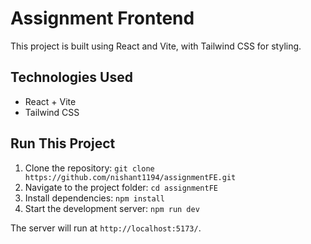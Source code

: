 # Assignment Frontend

This project is built using React and Vite, with Tailwind CSS for styling.

## Technologies Used

- React + Vite  
- Tailwind CSS  

## Run This Project

1. Clone the repository: `git clone https://github.com/nishant1194/assignmentFE.git`  
2. Navigate to the project folder: `cd assignmentFE`  
3. Install dependencies: `npm install`  
4. Start the development server: `npm run dev`  

The server will run at `http://localhost:5173/`.  
